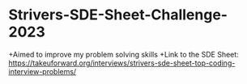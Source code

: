 # Strivers-SDE-Sheet-Challenge-2023

+Aimed to improve my problem solving skills
+Link to the SDE Sheet: https://takeuforward.org/interviews/strivers-sde-sheet-top-coding-interview-problems/
